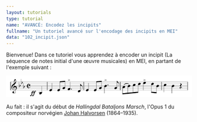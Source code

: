 ```yaml
---
layout: tutorials
type: tutorial
name: "AVANCÉ: Encodez les incipits"
fullname: "Un tutoriel avancé sur l'encodage des incipits en MEI"
data: "102_incipit.json"
---
```

Bienvenue! Dans ce tutoriel vous apprendez à encoder un incipit (La séquence de notes initial d'une œuvre musicales) en MEI, en partant de l'exemple suivant :

![Hallingdal Bataljons Marsch](./102_incipit.png)

Au fait : il s'agit du début de _Hallingdal Bataljons Marsch_, l'Opus 1 du compositeur norvégien [Johan Halvorsen](https://fr.wikipedia.org/wiki/Johan_Halvorsen) (1864–1935).

